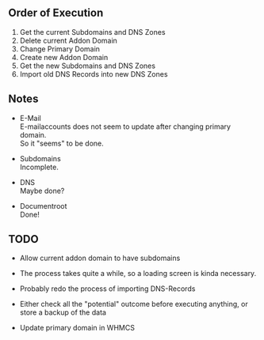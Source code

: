 ## Order of Execution

1. Get the current Subdomains and DNS Zones
2. Delete current Addon Domain
3. Change Primary Domain
4. Create new Addon Domain
5. Get the new Subdomains and DNS Zones
6. Import old DNS Records into new DNS Zones

## Notes

- E-Mail<br>
E-mailaccounts does not seem to update after changing primary domain.<br>
So it "seems" to be done.

- Subdomains<br>
Incomplete.

- DNS<br>
Maybe done?

- Documentroot<br>
Done!

## TODO

- Allow current addon domain to have subdomains
- The process takes quite a while, so a loading screen is kinda necessary.
- Probably redo the process of importing DNS-Records
  
- Either check all the "potential" outcome before executing anything, or store a backup of the data
- Update primary domain in WHMCS